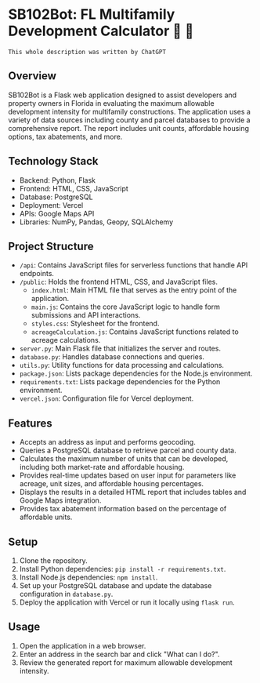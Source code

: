 # SB102Bot: FL Multifamily Development Calculator :house_with_garden: :construction_worker:

`This whole description was written by ChatGPT`

## Overview
SB102Bot is a Flask web application designed to assist developers and property owners in Florida in evaluating the maximum allowable development intensity for multifamily constructions. The application uses a variety of data sources including county and parcel databases to provide a comprehensive report. The report includes unit counts, affordable housing options, tax abatements, and more.

## Technology Stack
- Backend: Python, Flask
- Frontend: HTML, CSS, JavaScript
- Database: PostgreSQL
- Deployment: Vercel
- APIs: Google Maps API
- Libraries: NumPy, Pandas, Geopy, SQLAlchemy

## Project Structure
- `/api`: Contains JavaScript files for serverless functions that handle API endpoints.
- `/public`: Holds the frontend HTML, CSS, and JavaScript files.
  - `index.html`: Main HTML file that serves as the entry point of the application.
  - `main.js`: Contains the core JavaScript logic to handle form submissions and API interactions.
  - `styles.css`: Stylesheet for the frontend.
  - `acreageCalculation.js`: Contains JavaScript functions related to acreage calculations.
- `server.py`: Main Flask file that initializes the server and routes.
- `database.py`: Handles database connections and queries.
- `utils.py`: Utility functions for data processing and calculations.
- `package.json`: Lists package dependencies for the Node.js environment.
- `requirements.txt`: Lists package dependencies for the Python environment.
- `vercel.json`: Configuration file for Vercel deployment.

## Features
- Accepts an address as input and performs geocoding.
- Queries a PostgreSQL database to retrieve parcel and county data.
- Calculates the maximum number of units that can be developed, including both market-rate and affordable housing.
- Provides real-time updates based on user input for parameters like acreage, unit sizes, and affordable housing percentages.
- Displays the results in a detailed HTML report that includes tables and Google Maps integration.
- Provides tax abatement information based on the percentage of affordable units.

## Setup
1. Clone the repository.
2. Install Python dependencies: `pip install -r requirements.txt`.
3. Install Node.js dependencies: `npm install`.
4. Set up your PostgreSQL database and update the database configuration in `database.py`.
5. Deploy the application with Vercel or run it locally using `flask run`.

## Usage
1. Open the application in a web browser.
2. Enter an address in the search bar and click "What can I do?".
3. Review the generated report for maximum allowable development intensity.


